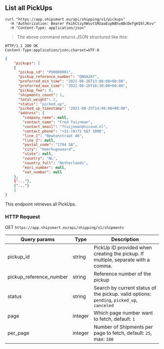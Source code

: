 ## List all PickUps


```shell
curl "https://app.shipsmart.eu/api/shipping/v1/pickups"
  -H "Authorization: Bearer FkihCtzyXWvutSRUaaEupN8hvABcDefgHI6lJKvv"
  -H "Content-Type: application/json"
```

> The above command returns JSON structured like this:

```
HTTP/1.1 200 OK
Content-Type:application/json;charset=UTF-8
```
```json
{
	"pickups": [
    {
      "pickup_id": "PU0000001",
      "pickup_reference_number": "QNQA287",
      "preferred_min_time": "2021-08-26T13:00:00+00:00",
      "preferred_max_time": "2021-08-26T18:30:00+00:00",
      "pickup_fee": 0,
      "shipments_count": 1,
      "total_weight": 2,
      "status": "picked_up",
      "picked_up_timestamp": "2021-08-25T14:00:00+00:00",
      "address": {
        "company_name": null,
        "contact_name": "Fred Tuijnman",
        "contact_email": "ftuijnman@nicoud.nl",
        "contact_phone": "+31-(0)72 567 1000",
        "line_1": "Newtonstraat 46",
        "line_2": null,
        "postal_code": "1704 SB",
        "city": "Heerhugowaard",
        "state": null,
        "country": "NL",
        "country_full": "Netherlands",
        "eori_number": null,
        "vat_number": null
    },
    {"..."},
    {"..."}
	]
}
```

This endpoint retrieves all PickUps.

### HTTP Request

<span class="http-verb get">GET</span> `https://app.shipsmart.eu/api/shipping/v1/shipments`

Query params | Type | Description
--------- | ------- | -----------
pickup_id | <span class="type">string</span> | PickUp ID provided when creating the pickup. If multiple, separate with a comma.
pickup_reference_number | <span class="type">string</span> | Reference number of the pickup
status | <span class="type">string</span> | Search by current status of the pickup. valid options\: <code>pending</code>, <code>picked_up</code>, <code>canceled</code>
page | <span class="type">integer</span> | Which page number want to fetch, default: <code>1</code>
per_page | <span class="type">integer</span> | Number of Shipments per page to fetch, default: <code>25</code>, max: <code>100</code>



